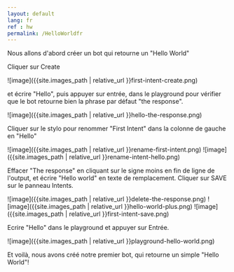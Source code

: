 ```yaml
---
layout: default
lang: fr
ref : hw
permalink: /HelloWorldfr
---
```

Nous allons d'abord créer un bot qui retourne un "Hello World"

Cliquer sur Create

![image]({{site.images_path | relative_url }}first-intent-create.png)

et écrire "Hello", puis appuyer sur entrée, dans le playground pour vérifier que le bot retourne bien la phrase par défaut "the response".

![image]({{site.images_path | relative_url }}hello-the-response.png)

 Cliquer sur le stylo pour renommer "First Intent" dans la colonne de gauche en "Hello"

![image]({{site.images_path | relative_url }}rename-first-intent.png)
![image]({{site.images_path | relative_url }}rename-intent-hello.png)

Effacer "The response" en cliquant sur le signe moins en fin de ligne de l'output, et écrire "Hello world" en texte de remplacement. Cliquer sur SAVE sur le panneau Intents.

![image]({{site.images_path | relative_url }}delete-the-response.png)
![image]({{site.images_path | relative_url }}hello-world-plus.png)
![image]({{site.images_path | relative_url }}first-intent-save.png)

Ecrire "Hello" dans le playground et appuyer sur Entrée.

![image]({{site.images_path | relative_url }}playground-hello-world.png)

Et voilà, nous avons créé notre premier bot, qui retourne un simple "Hello World"!